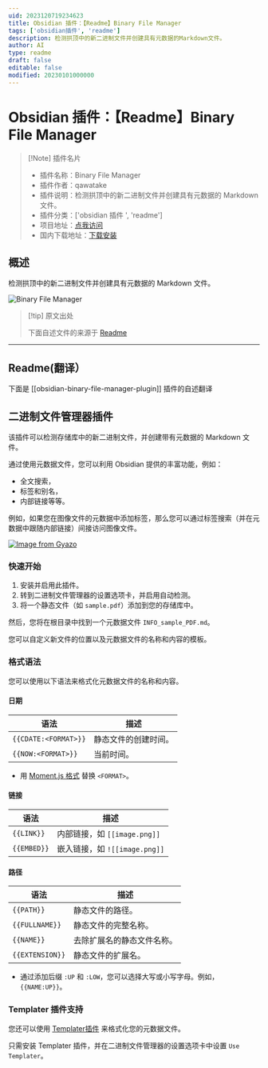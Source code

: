 ```yaml
---
uid: 2023120719234623
title: Obsidian 插件：【Readme】Binary File Manager
tags: ['obsidian插件', 'readme']
description: 检测拱顶中的新二进制文件并创建具有元数据的Markdown文件。
author: AI
type: readme
draft: false
editable: false
modified: 20230101000000
---
```


# Obsidian 插件：【Readme】Binary File Manager

> [!Note] 插件名片
> - 插件名称：Binary File Manager
> - 插件作者：qawatake
> - 插件说明：检测拱顶中的新二进制文件并创建具有元数据的 Markdown 文件。
> - 插件分类：['obsidian 插件 ', 'readme']
> - 项目地址：[点我访问](https://github.com/qawatake/obsidian-binary-file-manager-plugin)
> - 国内下载地址：[下载安装](https://pkmer.cn/products/plugin/pluginMarket/?obsidian-binary-file-manager-plugin)

## 概述

检测拱顶中的新二进制文件并创建具有元数据的 Markdown 文件。

![Binary File Manager](https://cdn.pkmer.cn/covers/obsidian-binary-file-manager-plugin_new.gif!pkmer)

> [!tip] 原文出处
>
>下面自述文件的来源于 [Readme](https://ghproxy.net/https://raw.githubusercontent.com/qawatake/obsidian-binary-file-manager-plugin/main/README.md)
>

---

## Readme(翻译）

下面是 [[obsidian-binary-file-manager-plugin]] 插件的自述翻译

## 二进制文件管理器插件

该插件可以检测存储库中的新二进制文件，并创建带有元数据的 Markdown 文件。

通过使用元数据文件，您可以利用 Obsidian 提供的丰富功能，例如：

- 全文搜索，
- 标签和别名，
- 内部链接等等。

例如，如果您在图像文件的元数据中添加标签，那么您可以通过标签搜索（并在元数据中跟随内部链接）间接访问图像文件。

[![Image from Gyazo](https://cdn.pkmer.cn/covers/obsidian-binary-file-manager-plugin_1_0.gif!pkmer)](https://gyazo.com/6c46d863e4c31d0815bcf027fdb48f92)

### 快速开始

1. 安装并启用此插件。
2. 转到二进制文件管理器的设置选项卡，并启用自动检测。
3. 将一个静态文件（如 `sample.pdf`）添加到您的存储库中。

然后，您将在根目录中找到一个元数据文件 `INFO_sample_PDF.md`。

您可以自定义新文件的位置以及元数据文件的名称和内容的模板。

### 格式语法

您可以使用以下语法来格式化元数据文件的名称和内容。

#### 日期

| 语法 | 描述 |
| -- | -- |
| `{{CDATE:<FORMAT>}}` | 静态文件的创建时间。 |
| `{{NOW:<FORMAT>}}` | 当前时间。 |

- 用 [Moment.js 格式](https://momentjs.com/docs/#/displaying/format/) 替换 `<FORMAT>`。

#### 链接

| 语法 | 描述 |
| -- | -- |
| `{{LINK}}` | 内部链接，如 `[[image.png]]` |
| `{{EMBED}}` | 嵌入链接，如 `![[image.png]]` |

#### 路径

| 语法 | 描述 |
| -- | -- |
| `{{PATH}}` | 静态文件的路径。 |
| `{{FULLNAME}}` | 静态文件的完整名称。 |
| `{{NAME}}` | 去除扩展名的静态文件名称。 |
| `{{EXTENSION}}` | 静态文件的扩展名。 |

- 通过添加后缀 `:UP` 和 `:LOW`，您可以选择大写或小写字母。例如，`{{NAME:UP}}`。

### Templater 插件支持

您还可以使用 [Templater插件](https://github.com/SilentVoid13/Templater) 来格式化您的元数据文件。

只需安装 Templater 插件，并在二进制文件管理器的设置选项卡中设置 `Use Templater`。
